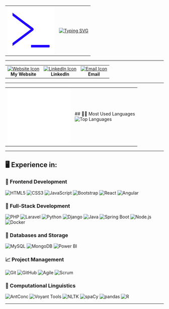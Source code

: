 <table>  
  <tr>
    <td align="left">
        <img src="https://github.com/nickgkizis/media/blob/911135efe394a3815b913260b9382ccd51e13571/gif/Main%20Scene%202.gif" alt="Main Scene Animation" width="150" height="auto">
      </td>
    <td align="center">
      <a href="https://git.io/typing-svg">
        <img src="https://readme-typing-svg.herokuapp.com?font=Fira+Code&size=30&duration=3000&color=0013FF&multiline=true&height=110&lines=Hello+World!++;I'm+Nick+Gkizis;Welcome+to+my+Profile." alt="Typing SVG">
      </a>
    </td>
  </tr>
</table>

---

<div align="left">
  <table>
    <tr>
      <td align="center">
        <a href="https://nickgkizis.github.io/">
          <img src="https://img.icons8.com/?size=170&id=111134&format=png&color=000000" alt="Website Icon"/>
        </a>
        <br/>
        <b>My Website</b>
      </td>
      <td align="center">
        <a href="https://www.linkedin.com/in/nikolaos-gkizis-chatziantoniou/">
          <img src="https://img.icons8.com/?size=170&id=108812&format=png&color=000000" alt="LinkedIn Icon"/>
        </a>
        <br/>
        <b>LinkedIn</b>
      </td>
      <td align="center">
        <a href="mailto:nikolaosgkizis@gmail.com">
          <img src="https://img.icons8.com/?size=170&id=108813&format=png&color=000000" alt="Email Icon"/>
        </a>
        <br/>
        <b>Email</b>
      </td>
    </tr>
  </table>
</div>

---

<table>  
  <tr>
    <td align="right">
      <img src="https://raw.githubusercontent.com/nickgkizis/media/d5283de41b12ee10446c8ff0d9c64757ed0a6218/gif/Main%20Scene.gif" alt="Main Scene Animation" width="200" height="auto">
    </td>
    <td align="left">
        ## 🧑‍💻 Most Used Languages
        <div align="left">
           <img src="https://github-readme-stats.vercel.app/api/top-langs/?username=nickgkizis&langs_count=20&layout=compact&theme=radical" alt="Top Languages"/>
        </div>
    </td>   
  </tr>
</table>

---

## 🖥️ Experience in:

### 🎨 Frontend Development 
![HTML5](https://skillicons.dev/icons?i=html)
![CSS3](https://skillicons.dev/icons?i=css)
![JavaScript](https://skillicons.dev/icons?i=js)
![Bootstrap](https://skillicons.dev/icons?i=bootstrap)
![React](https://skillicons.dev/icons?i=react)
![Angular](https://skillicons.dev/icons?i=angular)

### 📱 Full-Stack Development
![PHP](https://skillicons.dev/icons?i=php)
![Laravel](https://skillicons.dev/icons?i=laravel)
![Python](https://skillicons.dev/icons?i=py)
![Django](https://skillicons.dev/icons?i=django)
![Java](https://skillicons.dev/icons?i=java)
![Spring Boot](https://skillicons.dev/icons?i=spring)
![Node.js](https://skillicons.dev/icons?i=nodejs)
![Docker](https://skillicons.dev/icons?i=docker)


### 💾 Databases and Storage
![MySQL](https://skillicons.dev/icons?i=mysql)
![MongoDB](https://skillicons.dev/icons?i=mongodb)
![Power BI](https://skillicons.dev/icons?i=powerbi)

### 📈 Project Management
![Git](https://skillicons.dev/icons?i=git)
![GitHub](https://skillicons.dev/icons?i=github)
![Agile](https://img.shields.io/badge/-Agile-blue?logo=agile&logoColor=white)
![Scrum](https://img.shields.io/badge/-Scrum-green?logo=scrum&logoColor=white)

### 🧠 Computational Linguistics
![AntConc](https://img.shields.io/badge/-AntConc-lightgrey)
![Voyant Tools](https://img.shields.io/badge/-Voyant%20Tools-yellow)
![NLTK](https://img.shields.io/badge/-NLTK-orange)
![spaCy](https://img.shields.io/badge/-spaCy-blue)
![pandas](https://img.shields.io/badge/-pandas-purple)
![R](https://img.shields.io/badge/-R-skyblue?logo=r&logoColor=white)

---
